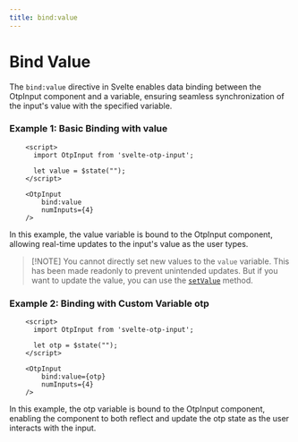 ```yaml
---
title: bind:value
---
```


# Bind Value

The `bind:value` directive in Svelte enables data binding between the OtpInput component and a variable, ensuring seamless synchronization of the input's value with the specified variable.

### Example 1: Basic Binding with value

```svelte
    <script>
      import OtpInput from 'svelte-otp-input';
      
      let value = $state("");
    </script>
    
    <OtpInput
        bind:value
        numInputs={4}
    />
```

In this example, the value variable is bound to the OtpInput component, allowing real-time updates to the input's value as the user types.

> [!NOTE] You cannot directly set new values to the `value` variable. This has been made readonly to prevent unintended updates. But if you want to update the value, you can use the [`setValue`](setvalue) method.

### Example 2: Binding with Custom Variable otp

```svelte
    <script>
      import OtpInput from 'svelte-otp-input';
      
      let otp = $state("");
    </script>
    
    <OtpInput
        bind:value={otp}
        numInputs={4}
    /> 
```

In this example, the otp variable is bound to the OtpInput component, enabling the component to both reflect and update the otp state as the user interacts with the input.